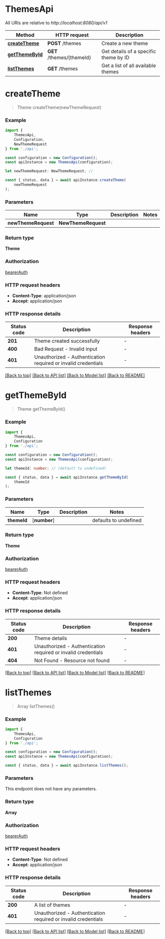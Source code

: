 # ThemesApi

All URIs are relative to *http://localhost:8080/api/v1*

|Method | HTTP request | Description|
|------------- | ------------- | -------------|
|[**createTheme**](#createtheme) | **POST** /themes | Create a new theme|
|[**getThemeById**](#getthemebyid) | **GET** /themes/{themeId} | Get details of a specific theme by ID|
|[**listThemes**](#listthemes) | **GET** /themes | Get a list of all available themes|

# **createTheme**
> Theme createTheme(newThemeRequest)


### Example

```typescript
import {
    ThemesApi,
    Configuration,
    NewThemeRequest
} from './api';

const configuration = new Configuration();
const apiInstance = new ThemesApi(configuration);

let newThemeRequest: NewThemeRequest; //

const { status, data } = await apiInstance.createTheme(
    newThemeRequest
);
```

### Parameters

|Name | Type | Description  | Notes|
|------------- | ------------- | ------------- | -------------|
| **newThemeRequest** | **NewThemeRequest**|  | |


### Return type

**Theme**

### Authorization

[bearerAuth](../README.md#bearerAuth)

### HTTP request headers

 - **Content-Type**: application/json
 - **Accept**: application/json


### HTTP response details
| Status code | Description | Response headers |
|-------------|-------------|------------------|
|**201** | Theme created successfully |  -  |
|**400** | Bad Request - Invalid input |  -  |
|**401** | Unauthorized - Authentication required or invalid credentials |  -  |

[[Back to top]](#) [[Back to API list]](../README.md#documentation-for-api-endpoints) [[Back to Model list]](../README.md#documentation-for-models) [[Back to README]](../README.md)

# **getThemeById**
> Theme getThemeById()


### Example

```typescript
import {
    ThemesApi,
    Configuration
} from './api';

const configuration = new Configuration();
const apiInstance = new ThemesApi(configuration);

let themeId: number; // (default to undefined)

const { status, data } = await apiInstance.getThemeById(
    themeId
);
```

### Parameters

|Name | Type | Description  | Notes|
|------------- | ------------- | ------------- | -------------|
| **themeId** | [**number**] |  | defaults to undefined|


### Return type

**Theme**

### Authorization

[bearerAuth](../README.md#bearerAuth)

### HTTP request headers

 - **Content-Type**: Not defined
 - **Accept**: application/json


### HTTP response details
| Status code | Description | Response headers |
|-------------|-------------|------------------|
|**200** | Theme details |  -  |
|**401** | Unauthorized - Authentication required or invalid credentials |  -  |
|**404** | Not Found - Resource not found |  -  |

[[Back to top]](#) [[Back to API list]](../README.md#documentation-for-api-endpoints) [[Back to Model list]](../README.md#documentation-for-models) [[Back to README]](../README.md)

# **listThemes**
> Array<Theme> listThemes()


### Example

```typescript
import {
    ThemesApi,
    Configuration
} from './api';

const configuration = new Configuration();
const apiInstance = new ThemesApi(configuration);

const { status, data } = await apiInstance.listThemes();
```

### Parameters
This endpoint does not have any parameters.


### Return type

**Array<Theme>**

### Authorization

[bearerAuth](../README.md#bearerAuth)

### HTTP request headers

 - **Content-Type**: Not defined
 - **Accept**: application/json


### HTTP response details
| Status code | Description | Response headers |
|-------------|-------------|------------------|
|**200** | A list of themes |  -  |
|**401** | Unauthorized - Authentication required or invalid credentials |  -  |

[[Back to top]](#) [[Back to API list]](../README.md#documentation-for-api-endpoints) [[Back to Model list]](../README.md#documentation-for-models) [[Back to README]](../README.md)

